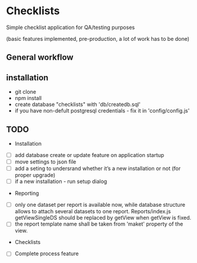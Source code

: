 # Checklists
Simple checklist application for QA/testing purposes

(basic features implemented, pre-production, a lot of work has to be done)

## General workflow


## installation

* git clone
* npm install
* create database "checklists" with 'db/createdb.sql'
* if you have non-defult postgresql credentials - fix it in 'config/config.js'


## TODO

* Installation
- [ ] add database create or update feature on application startup
- [ ] move settings to json file 
- [ ] add a seting to undersrand whether it’s a new installation or not (for proper upgrade)
- [ ] if a new installation - run setup dialog

* Reporting
- [ ] only one dataset per report is available now, while database structure allows to attach several datasets to one report. Reports/index.js getViewSingleDS should be replaced by getView when getView is fixed.
- [ ] the report template name shall be taken from 'maket' property of the view.

* Checklists
- [ ] Complete process feature
